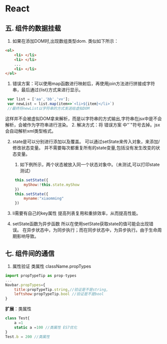 # React

## 五. 组件的数据挂载
1. 如果在添加DOM时,出现数组类型dom. 类似如下所示：
```html
<ol>
    <li> </li>
    <li> </li>
    ...
    <li> </li>
</ol>
```
   1. 错误方案：可以使用map函数进行映射后，再使用join方法进行拼接成字符串，最后通过{list}方式来进行显示。
   ```js
    var list = ['aa','bb','vv'];
    var newList = list.map(item=>`<li>${item}</li>`)
    //最终将newList以字符串的方式发送给虚拟DOM
   ```
   这样并不会被虚拟DOM拿来解析，而是以字符串的方式输出,字符串在jsx中是不会解析，会被作为字符串进行渲染。
   2. 解决方式：将 错误方案 中"`"符号去掉。jsx会自动解析xml类型格式。


2. state是可以分别进行添加以及覆盖。
   可以通过setState来传入对象，来添加/修改状态变量。 并不需要每次都重复所有的state变量,包括没有发生改变的状态变量。
   1. 如下例所示，两个状态被放入同一个状态对象中。（未测试,可以打印state测试） 
   ```js
    this.setState({
        myShow:!this.state.myShow
    })
    this.setState({
        myname:"xiaomming"
    })
    ```
3. li需要有自己的key属性
    提高列表复用和重排效率，从而提高性能。

4. setState函数为异步函数
    所以在使用setState获取state的值可能会出现错误。
    在异步状态中，为同步执行；而在同步状态中，为异步执行。由于生命周期影响导致。


## 七. 组件间的通信
1. 属性验证
类属性 className.propTypes
```js
import propTypeTip as prop-types
...
Navbar.propTypes={
    title:propTypeTip.string,//验证是不是string,
    leftshow:propTypeTip.bool //验证是不是bool
}
```
**扩展**：类属性 
```js
class Test{
    a =1
    static a =100 //类属性 ES7优化
}
Test.b = 200 //类属性
```
